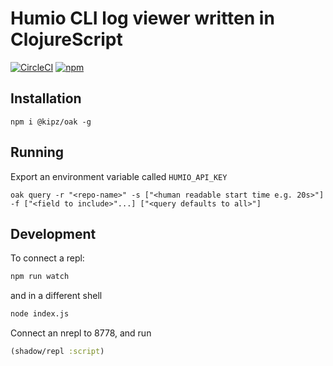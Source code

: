 # Humio CLI log viewer written in ClojureScript

[![CircleCI](https://circleci.com/gh/kipz/oak.svg?style=svg)](https://circleci.com/gh/kipz/oak)
[![npm](https://img.shields.io/npm/v/%40kipz%2Foak)](https://www.npmjs.com/package/@kipz/oak)

## Installation

```
npm i @kipz/oak -g
```

## Running

Export an environment variable called `HUMIO_API_KEY`

```
oak query -r "<repo-name>" -s ["<human readable start time e.g. 20s>"] -f ["<field to include>"...] ["<query defaults to all>"]
```

## Development

To connect a repl:

```bash
npm run watch
```

and in a different shell

```bash
node index.js
```

Connect an nrepl to 8778, and run

```clojure
(shadow/repl :script)
```
